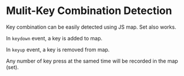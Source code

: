 # Mulit-Key Combination Detection

Key combination can be easily detected using JS map. Set also works.

In `keydown` event, a key is added to map.

In `keyup` event, a key is removed from map.

Any number of key press at the samed time will be recorded in the map (set).
<!-- 
<iframe
	src="https://codesandbox.io/embed/general-multiple-key-press-combination-b575y7?fontsize=14&hidenavigation=1&theme=dark"
	style="width: 100%; height: 50em; border: 0; border-radius: 4px; overflow: hidden"
	title="General Multiple Key Press Combination"
	allow="accelerometer; ambient-light-sensor; camera; encrypted-media; geolocation; gyroscope; hid; microphone; midi; payment; usb; vr; xr-spatial-tracking"
	sandbox="allow-forms allow-modals allow-popups allow-presentation allow-same-origin allow-scripts"
></iframe> -->